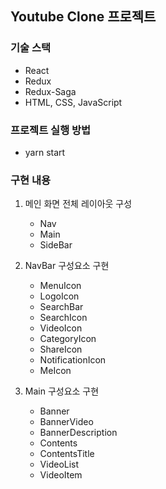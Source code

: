## Youtube Clone 프로젝트

### 기술 스택

- React
- Redux
- Redux-Saga
- HTML, CSS, JavaScript

### 프로젝트 실행 방법

- yarn start

### 구현 내용

1. 메인 화면 전체 레이아웃 구성

   - Nav
   - Main
   - SideBar

2. NavBar 구성요소 구현

   - MenuIcon
   - LogoIcon
   - SearchBar
   - SearchIcon
   - VideoIcon
   - CategoryIcon
   - ShareIcon
   - NotificationIcon
   - MeIcon

3. Main 구성요소 구현
   - Banner
   - BannerVideo
   - BannerDescription
   - Contents
   - ContentsTitle
   - VideoList
   - VideoItem
